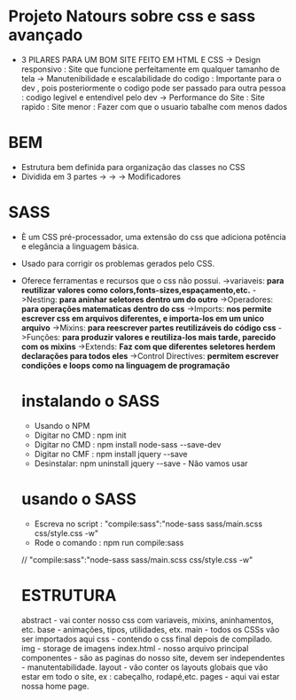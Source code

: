 # Projeto Natours sobre css e sass avançado

- 3 PILARES PARA UM BOM SITE FEITO EM HTML E CSS
  -> Design responsivo
    : Site que funcione perfeitamente em qualquer tamanho de tela
  -> Manutenibilidade e escalabilidade do codigo
    : Importante para o dev , pois posteriormente o codigo pode ser passado para outra pessoa
    : codigo legivel e entendivel pelo dev
  -> Performance do Site
    : Site rapido
    : Site menor
    : Fazer com que o usuario tabalhe com menos dados

# BEM

- Estrutura bem definida para organização das classes no CSS
- Dividida em 3 partes
  ->
  ->
  -> Modificadores

# SASS

- È um CSS pré-processador, uma extensão do css que adiciona potência e elegância a linguagem básica.
- Usado para corrigir os problemas gerados pelo CSS.
- Oferece ferramentas e recursos que o css não possui.
  ->variaveis: **para reutilizar valores como colors,fonts-sizes,espaçamento,etc.**
  ->Nesting: **para aninhar seletores dentro um do outro**
  ->Operadores: **para operações matematicas dentro do css**
  ->Imports: **nos permite escrever css em arquivos diferentes, e importa-los em um unico arquivo**
  ->Mixins: **para reescrever partes reutilizáveis do código css**
  ->Funções: **para produzir valores e reutiliza-los mais tarde, parecido com os mixins**
  ->Extends: **Faz com que diferentes seletores herdem declarações para todos eles**
  ->Control Directives: **permitem escrever condições e loops como na linguagem de programação**

  # instalando o SASS
  
  - Usando o NPM
  - Digitar no CMD : npm init
  - Digitar no CMD : npm install node-sass --save-dev
  - Digitar no CMF : npm install jquery --save
  - Desinstalar: npm uninstall jquery --save - Não vamos usar

  # usando o SASS
  - Escreva no script : "compile:sass":"node-sass sass/main.scss css/style.css -w"
  - Rode o comando : npm run compile:sass

  //  "compile:sass":"node-sass sass/main.scss css/style.css -w"

  # ESTRUTURA

  abstract - vai conter nosso css com variaveis, mixins, aninhamentos, etc.
  base - animações, tipos, utilidades, etx.
  main - todos os CSSs vão ser importados aqui
  css - contendo o css final depois de compilado.
  img - storage de imagens
  index.html - nosso arquivo principal
  componentes - são as paginas do nosso site, devem ser independentes - manutentabilidade.
  layout - vão conter os layouts globais que vão estar em todo o site, ex : cabeçalho, rodapé,etc.
  pages - aqui vai estar nossa home page.



